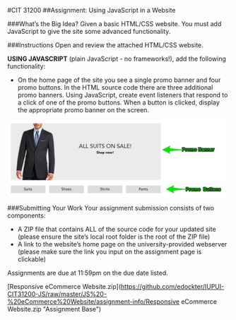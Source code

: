 #CIT 31200
##Assignment: Using JavaScript in a Website

###What’s the Big Idea?
Given a basic HTML/CSS website.  You must add JavaScript to give the site some advanced functionality.

###Instructions
Open and review the attached HTML/CSS website.

**USING JAVASCRIPT** (plain JavaScript - no frameworks!), add the following functionality:
+ On the home page of the site you see a single promo banner and four promo buttons.  In the HTML source code there are three additional promo banners.  Using JavaScript, create event listeners that respond to a click of one of the promo buttons.  When a button is clicked, display the appropriate promo banner on the screen.

![Assignment Demo Image](https://github.com/edockter/IUPUI-CIT31200-JS/raw/master/JS%20-%20eCommerce%20Website/assignment-info/assignment-image.png "Assignment Demo Image")

###Submitting Your Work
Your assignment submission consists of two components:
+ A ZIP file that contains ALL of the source code for your updated site (please ensure the site’s local root folder is the root of the ZIP file)
+ A link to the website’s home page on the university-provided webserver (please make sure the link you input on the assignment page is clickable)


Assignments are due at 11:59pm on the due date listed.

[Responsive eCommerce Website.zip](https://github.com/edockter/IUPUI-CIT31200-JS/raw/master/JS%20-%20eCommerce%20Website/assignment-info/Responsive eCommerce Website.zip "Assignment Base")